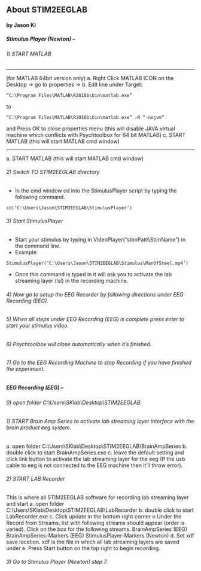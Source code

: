 ## About STIM2EEGLAB
#### by Jason Ki

##### Stimulus Player (Newton) – 

###### 1)	START MATLAB
--------------------------------------------------------------------
(for MATLAB 64bit version only)
a.	Right Click MATLAB ICON on the Desktop -> go to properties  -> 
b.	Edit line under Target:
```
“C:\Program Files\MATLAB\R2016b\bin\matlab.exe”
```
to 
```
“C:\Program Files\MATLAB\R2016b\bin\matlab.exe” -R “-nojvm”
```
and Press OK to close properties menu
(this will disable JAVA virtual machine which conflicts with Psychtoolbox for 64 bit MATLAB)
c.	START MATLAB (this will start MATLAB cmd window)

--------------------------------------------------------------------

a.	START MATLAB (this will start MATLAB cmd window)
###### 2)	Switch TO STIM2EEGLAB directory
-	In the cmd window cd into the StimulusPlayer script by typing the following command.
```
cd(‘C:\Users\Jason\STIM2EEGLAB\StimulusPlayer’)
```

###### 3)	Start StimulusPlayer 
-	Start your stimulus by typing in VideoPlayer(“stimPath\StimName”) in the command line.
-	Example:
```
StimulusPlayer(‘C:\Users\Jason\STIM2EEGLAB\Stimulus\ManOfSteel.mp4’)
```
-	Once this command is typed in it will ask you to activate the lab streaming layer (lsl) in the recording machine.
###### 4)	Now go to setup the EEG Recorder by following directions under EEG Recording (EEG).

###### 5)	When all steps under EEG Recording (EEG) is complete press enter to start your stimulus video.

###### 6)	Psychtoolbox will close automatically when it’s finished.

###### 7)	Go to the EEG Recording Machine to stop Recording if you have finished the experiment.

##### EEG Recording (EEG) –

###### 0)	open folder C:\Users\SKlab\Desktop\STIM2EEGLAB

###### 1)	START Brain Amp Series to activate lab streaming layer interface with the brain product eeg system. 
a.	 open folder C:\Users\SKlab\Desktop\STIM2EEGLAB\BrainAmpSeries
b.	 double click to start BrainAmpSeries.exe
c.	leave the default setting and click link button to activate the lab streaming layer for the eeg (If the usb cable to eeg is not connected to the EEG machine then it’ll throw error).

###### 2)	START LAB Recorder
This is where all STIM2EEGLAB software for recording lab streaming layer and start 
a.	open folder C:\Users\SKlab\Desktop\STIM2EEGLAB\LabRecorder
b.	double click to start LabRecorder.exe
c.	Click update in the bottom right corner
o	Under the Record from Streams, list with following streams should appear (order is varied). Click on the box for the following streams.
BrainAmpSeries (EEG)
BrainAmpSeries-Markers (EEG)
StimulusPlayer-Markers (Newton)
d.	Set xdf save location. xdf is the file in which all lab streaming layers are saved under
e.	Press Start button on the top right to begin recording.
###### 3)	Go to Stimulus Player (Newton) step 7.

